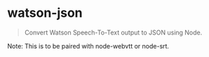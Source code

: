# watson-json

> Convert Watson Speech-To-Text output to JSON using Node.

Note: This is to be paired with node-webvtt or node-srt.
